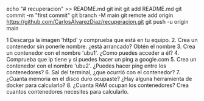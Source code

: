 echo "# recuperacion" >> README.md
git init
git add README.md
git commit -m "first commit"
git branch -M main
git remote add origin https://github.com/CarlosAlvarezDiaz/recuperacion.git
git push -u origin main

1 Descarga la imagen 'httpd' y comprueba que está en tu equipo.
2. Crea un contenedor sin ponerle nombre. ¿está arrancado? Obtén el nombre
3. Crea un contenedor con el nombre 'ubu1'. ¿Como puedes acceder a él?
4. Comprueba que ip tiene y si puedes hacer un ping a google.com
5. Crea un contenedor con el nombre 'ubu2'. ¿Puedes hacer ping entre los contenedores?
6. Sal del terminal, ¿que ocurrió con el contenedor?
7. ¿Cuanta memoria en el disco duro ocupaste? ¿Hay alguna herramienta de docker para calcularlo?
8. ¿Cuanta RAM ocupan los contenedores? Crea cuantos contenedores necesites para calcularlo.
